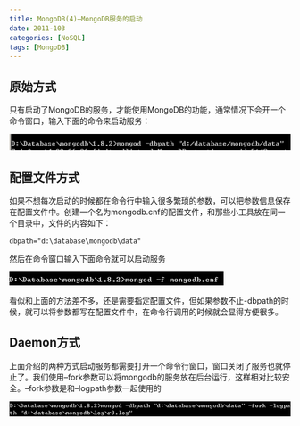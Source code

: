 ```yaml
---
title: MongoDB(4)–MongoDB服务的启动
date: 2011-103
categories: [NoSQL]
tags: [MongoDB]
---
```


## 原始方式

只有启动了MongoDB的服务，才能使用MongoDB的功能，通常情况下会开一个命令窗口，输入下面的命令来启动服务：

![2011-10-14_222912](media/2011-10-14_222912.png)


## 配置文件方式

如果不想每次启动的时候都在命令行中输入很多繁琐的参数，可以把参数信息保存在配置文件中。创建一个名为mongodb.cnf的配置文件，和那些小工具放在同一个目录中，文件的内容如下：

```
dbpath="d:\database\mongodb\data"
```

然后在命令窗口输入下面命令就可以启动服务

![2011-10-14_225624](media/2011-10-14_225624.png)


看似和上面的方法差不多，还是需要指定配置文件，但如果参数不止-dbpath的时候，就可以将参数都写在配置文件中，在命令行调用的时候就会显得方便很多。

## Daemon方式

上面介绍的两种方式启动服务都需要打开一个命令行窗口，窗口关闭了服务也就停止了。我们使用–fork参数可以将mongodb的服务放在后台运行，这样相对比较安全。–fork参数是和–logpath参数一起使用的

![2011-10-14_235943](media/2011-10-14_235943.png)




